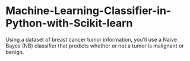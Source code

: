 # Machine-Learning-Classifier-in-Python-with-Scikit-learn
Using a dataset of breast cancer tumor information, you’ll use a Naive Bayes (NB) classifier that predicts whether or not a tumor is malignant or benign.
